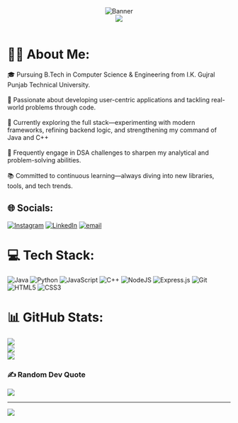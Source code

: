 <div align="center">
  <img src="https://svg-banners.vercel.app/api?type=origin&text1=Hi%20👋,%20I'm%20Aman%20Raj&width=700&height=110&fontSize=50" alt="Banner"/>
</div>
<!--<h1 align="center">Hi 👋, I'm Aman Raj</h1>
<h3 align="center">A passionate Web developer from India</h3> -->
<div align="center">
  <img src="https://readme-typing-svg.demolab.com/?center=true&size=38&color=00fcd9&vCenter=true&font=Georgia&lines=Frontend+Developer;Backend+Learner;FullStack+Enthusiast"/>
</div>
<br>



# 🤵🏻 About Me:
🎓 Pursuing B.Tech in Computer Science & Engineering from I.K. Gujral Punjab Technical University.<br><br>🚀 Passionate about developing user-centric applications and tackling real-world problems through code.<br><br>🌱 Currently exploring the full stack—experimenting with modern frameworks, refining backend logic, and strengthening my command of Java and C++<br><br>🧩 Frequently engage in DSA challenges to sharpen my analytical and problem-solving abilities.<br><br>📚 Committed to continuous learning—always diving into new libraries, tools, and tech trends.


## 🌐 Socials:
[![Instagram](https://img.shields.io/badge/Instagram-%23E4405F.svg?logo=Instagram&logoColor=white)](https://instagram.com/_raj_aman12) [![LinkedIn](https://img.shields.io/badge/LinkedIn-%230077B5.svg?logo=linkedin&logoColor=white)](https://linkedin.com/in/www.linkedin.com/in/aman-raj-0484202a8) [![email](https://img.shields.io/badge/Email-D14836?logo=gmail&logoColor=white)](mailto:23raj.aman03@gmail.com) 

# 💻 Tech Stack:
![Java](https://img.shields.io/badge/java-%23ED8B00.svg?style=for-the-badge&logo=openjdk&logoColor=white) ![Python](https://img.shields.io/badge/python-3670A0?style=for-the-badge&logo=python&logoColor=ffdd54) ![JavaScript](https://img.shields.io/badge/javascript-%23323330.svg?style=for-the-badge&logo=javascript&logoColor=%23F7DF1E) ![C++](https://img.shields.io/badge/c++-%2300599C.svg?style=for-the-badge&logo=c%2B%2B&logoColor=white) ![NodeJS](https://img.shields.io/badge/node.js-6DA55F?style=for-the-badge&logo=node.js&logoColor=white) ![Express.js](https://img.shields.io/badge/express.js-%23404d59.svg?style=for-the-badge&logo=express&logoColor=%2361DAFB) ![Git](https://img.shields.io/badge/git-%23F05033.svg?style=for-the-badge&logo=git&logoColor=white) ![HTML5](https://img.shields.io/badge/html5-%23E34F26.svg?style=for-the-badge&logo=html5&logoColor=white) ![CSS3](https://img.shields.io/badge/css3-%231572B6.svg?style=for-the-badge&logo=css3&logoColor=white)
# 📊 GitHub Stats:
![](https://github-readme-stats.vercel.app/api?username=Aman-raj23&theme=dark&hide_border=false&include_all_commits=false&count_private=false)<br/>
![](https://nirzak-streak-stats.vercel.app/?user=Aman-raj23&theme=dark&hide_border=false)<br/>
![](https://github-readme-stats.vercel.app/api/top-langs/?username=Aman-raj23&theme=dark&hide_border=false&include_all_commits=false&count_private=false&layout=compact)<br/>

### ✍️ Random Dev Quote
![](https://quotes-github-readme.vercel.app/api?type=horizontal&theme=radical)

---
[![](https://visitcount.itsvg.in/api?id=Aman-raj23&icon=0&color=0)](https://visitcount.itsvg.in)
